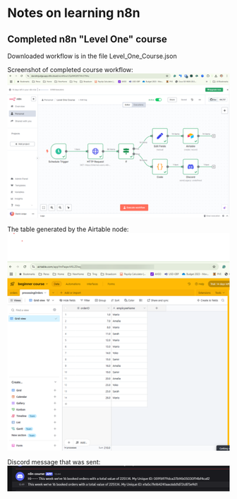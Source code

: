 # Notes on learning n8n

## Completed n8n "Level One" course
Downloaded workflow is in the file Level_One_Course.json

Screenshot of completed course workflow:
![Alt}](/automation/n8n%20learning/Final_Level_One_course_workflow.png)

The table generated by the Airtable node:
![Alt](/automation/n8n%20learning/Resultant_AirTable_table.png)

Discord message that was sent:
![Alt](/automation/n8n%20learning/Resultant_Discord_Message.png)